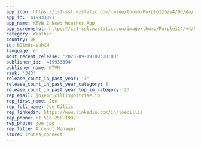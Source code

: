 ```yaml
---
app_icon: https://is1-ssl.mzstatic.com/image/thumb/Purple126/v4/9d/da/f5/9ddaf548-3930-2c10-f554-84f2aca12269/AppIcon-1x_U007emarketing-0-4-0-85-220.jpeg/1024x1024bb.png
app_id: '419933391'
app_name: KTVN 2 News Weather App
app_screenshot: https://is1-ssl.mzstatic.com/image/thumb/Purple114/v4/80/65/0a/80650a12-b3ce-3421-809c-0187f1faa7fb/mzl.jcahxfdu.png/1242x2688bb.png
category: Weather
country: US
id: BJlm8s-suhXH
language: en
most_recent_release: '2023-09-19T00:00:00'
publisher_id: '419933394'
publisher_name: KTVN
rank: '343'
release_count_in_past_year: '3'
release_count_in_past_year_category: 8
release_count_in_past_year_top_in_category: 23
rep_email: joseph.cillis@bitrise.io
rep_first_name: Joe
rep_full_name: Joe Cillis
rep_linkedin: https://www.linkedin.com/in/joecillis
rep_phone: +1 518-258-1902
rep_photo: joe.jpg
rep_title: Account Manager
store: itunes_connect
---
```

